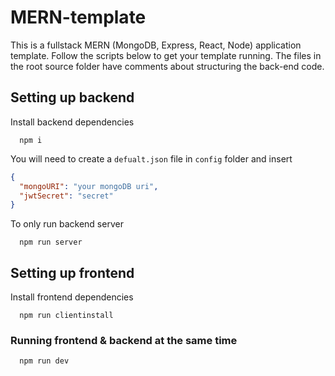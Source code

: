 # MERN-template

This is a fullstack MERN (MongoDB, Express, React, Node) application template. Follow the scripts below to get your template running. The files in the root source folder have comments about structuring the back-end code.

## Setting up backend

Install backend dependencies

```
  npm i
```

You will need to create a `defualt.json` file in `config` folder and insert

```json
{
  "mongoURI": "your mongoDB uri",
  "jwtSecret": "secret"
}
```

To only run backend server

```
  npm run server
```

## Setting up frontend

Install frontend dependencies

```
  npm run clientinstall
```

### Running frontend & backend at the same time

```
  npm run dev
```
